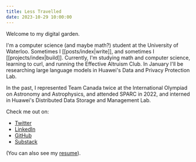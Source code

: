 ```yaml
---
title: Less Travelled
date: 2023-10-29 10:00:00
---
```


Welcome to my digital garden.

I'm a computer science (and maybe math?) student at the University of Waterloo. Sometimes I [[posts/index|write]], and sometimes I [[projects/index|build]]. Currently, I'm studying math and computer science, learning to curl, and running the Effective Altruism Club. In January I'll be researching large language models in Huawei's Data and Privacy Protection Lab.

In the past, I represented Team Canada twice at the International Olympiad on Astronomy and Astrophysics, and attended SPARC in 2022, and interned in Huawei's Distributed Data Storage and Management Lab.

Check me out on:
- [Twitter](https://twitter.com/RealSimonWu)
- [LinkedIn](https://linkedin.com/in/shangmingwu)
- [GitHub](https://github.com/shangmingwu)
- [Substack](https://simonwu.substack.com)

(You can also see my [resume](https://shangmingwu.github.io/docs/resume.pdf)).
